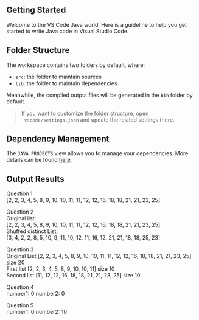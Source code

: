 ## Getting Started

Welcome to the VS Code Java world. Here is a guideline to help you get started to write Java code in Visual Studio Code.

## Folder Structure

The workspace contains two folders by default, where:

- `src`: the folder to maintain sources
- `lib`: the folder to maintain dependencies

Meanwhile, the compiled output files will be generated in the `bin` folder by default.

> If you want to customize the folder structure, open `.vscode/settings.json` and update the related settings there.

## Dependency Management

The `JAVA PROJECTS` view allows you to manage your dependencies. More details can be found [here](https://github.com/microsoft/vscode-java-dependency#manage-dependencies).


## Output Results

Question 1<br />
[2, 2, 3, 4, 5, 8, 9, 10, 10, 11, 11, 12, 12, 16, 18, 18, 21, 21, 23, 25]


Question 2<br />
Original list:<br />
 [2, 2, 3, 4, 5, 8, 9, 10, 10, 11, 11, 12, 12, 16, 18, 18, 21, 21, 23, 25]<br />
Shuffed distinct List:<br />
 [3, 4, 2, 2, 8, 5, 10, 9, 11, 10, 12, 11, 16, 12, 21, 21, 18, 18, 25, 23]


Question 3<br />
Original List [2, 2, 3, 4, 5, 8, 9, 10, 10, 11, 11, 12, 12, 16, 18, 18, 21, 21, 23, 25] size 20 <br />
First list [2, 2, 3, 4, 5, 8, 9, 10, 10, 11] size 10 <br />
Second list [11, 12, 12, 16, 18, 18, 21, 21, 23, 25] size 10


Question 4<br />
number1: 0 number2: 0


Question 5<br />
number1: 0 number2: 10

